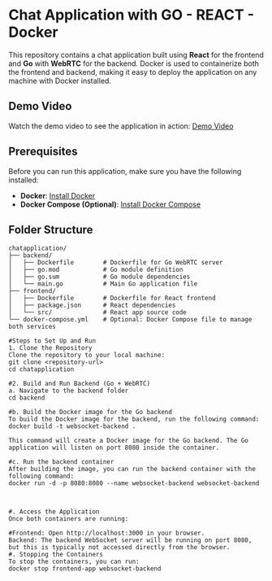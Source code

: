 # Chat Application with GO - REACT - Docker

This repository contains a chat application built using **React** for the frontend and **Go** with **WebRTC** for the backend. Docker is used to containerize both the frontend and backend, making it easy to deploy the application on any machine with Docker installed.

## Demo Video

Watch the demo video to see the application in action:
[Demo Video]([https://link-to-your-video.com](https://youtu.be/DUJtIEm6qGY?si=jWa0q6fFDAg29pha))

## Prerequisites

Before you can run this application, make sure you have the following installed:

- **Docker**: [Install Docker](https://docs.docker.com/get-docker/)
- **Docker Compose (Optional)**: [Install Docker Compose](https://docs.docker.com/compose/install/)

## Folder Structure

```plaintext
chatapplication/
├── backend/
│   ├── Dockerfile        # Dockerfile for Go WebRTC server
│   ├── go.mod            # Go module definition
│   ├── go.sum            # Go module dependencies
│   └── main.go           # Main Go application file
├── frontend/
│   ├── Dockerfile        # Dockerfile for React frontend
│   ├── package.json      # React dependencies
│   └── src/              # React app source code
└── docker-compose.yml    # Optional: Docker Compose file to manage both services

#Steps to Set Up and Run
1. Clone the Repository
Clone the repository to your local machine:
git clone <repository-url>
cd chatapplication

#2. Build and Run Backend (Go + WebRTC)
a. Navigate to the backend folder
cd backend

#b. Build the Docker image for the Go backend
To build the Docker image for the backend, run the following command:
docker build -t websocket-backend .

This command will create a Docker image for the Go backend. The Go application will listen on port 8080 inside the container.

#c. Run the backend container
After building the image, you can run the backend container with the following command:
docker run -d -p 8080:8080 --name websocket-backend websocket-backend



#. Access the Application
Once both containers are running:

#Frontend: Open http://localhost:3000 in your browser.
Backend: The backend WebSocket server will be running on port 8080, but this is typically not accessed directly from the browser.
#. Stopping the Containers
To stop the containers, you can run:
docker stop frontend-app websocket-backend

